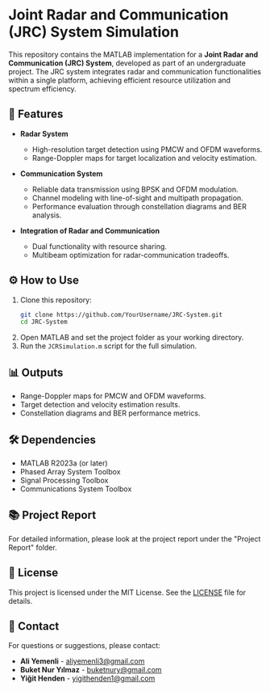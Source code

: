 # Joint Radar and Communication (JRC) System Simulation

This repository contains the MATLAB implementation for a **Joint Radar and Communication (JRC) System**, developed as part of an undergraduate project. The JRC system integrates radar and communication functionalities within a single platform, achieving efficient resource utilization and spectrum efficiency.

## 🚀 Features
- **Radar System**
  - High-resolution target detection using PMCW and OFDM waveforms.
  - Range-Doppler maps for target localization and velocity estimation.
  
- **Communication System**
  - Reliable data transmission using BPSK and OFDM modulation.
  - Channel modeling with line-of-sight and multipath propagation.
  - Performance evaluation through constellation diagrams and BER analysis.

- **Integration of Radar and Communication**
  - Dual functionality with resource sharing.
  - Multibeam optimization for radar-communication tradeoffs.

## ⚙️ How to Use
1. Clone this repository:
   ```bash
   git clone https://github.com/YourUsername/JRC-System.git
   cd JRC-System
   ```
2. Open MATLAB and set the project folder as your working directory.
3. Run the `JCRSimulation.m` script for the full simulation.

## 📊 Outputs
- Range-Doppler maps for PMCW and OFDM waveforms.
- Target detection and velocity estimation results.
- Constellation diagrams and BER performance metrics.

## 🛠️ Dependencies
- MATLAB R2023a (or later)
- Phased Array System Toolbox
- Signal Processing Toolbox
- Communications System Toolbox

## 📚 Project Report
For detailed information, please look at the project report under the "Project Report" folder. 

## 📄 License
This project is licensed under the MIT License. See the [LICENSE](LICENSE) file for details.

## 📧 Contact
For questions or suggestions, please contact:
- **Ali Yemenli** - aliyemenli3@gmail.com
- **Buket Nur Yılmaz** - buketnury@gmail.com
- **Yiğit Henden** - yigithenden1@gmail.com
